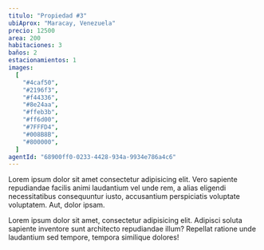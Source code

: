 ```yaml
---
titulo: "Propiedad #3"
ubiAprox: "Maracay, Venezuela"
precio: 12500
area: 200
habitaciones: 3
baños: 2
estacionamientos: 1
images:
  [
    "#4caf50",
    "#2196f3",
    "#f44336",
    "#8e24aa",
    "#ffeb3b",
    "#ff6d00",
    "#7FFFD4",
    "#008B8B",
    "#800000",
  ]
agentId: "68900ff0-0233-4428-934a-9934e786a4c6"
---
```


Lorem ipsum dolor sit amet consectetur adipisicing elit. Vero
sapiente repudiandae facilis animi laudantium vel unde rem, a alias
eligendi necessitatibus consequuntur iusto, accusantium perspiciatis
voluptate voluptatem. Aut, dolor ipsam.

Lorem ipsum dolor sit amet, consectetur adipisicing elit. Adipisci
soluta sapiente inventore sunt architecto repudiandae illum?
Repellat ratione unde laudantium sed tempore, tempora similique
dolores!
